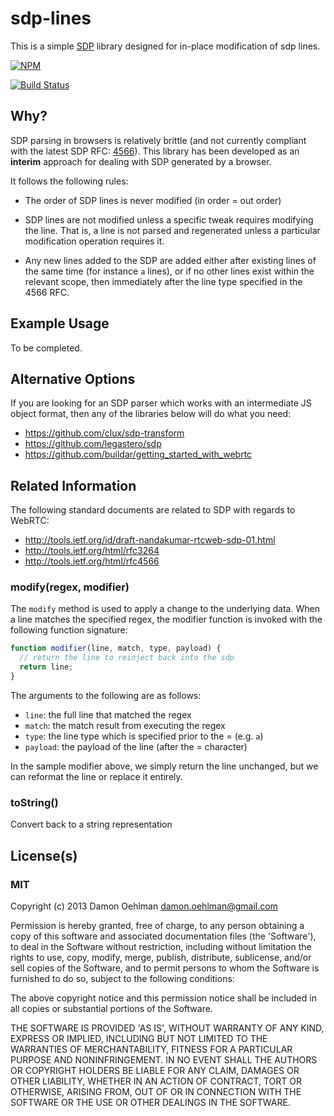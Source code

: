 # sdp-lines

This is a simple
[SDP](http://en.wikipedia.org/wiki/Session_Description_Protocol) library
designed for in-place modification of sdp lines.


[![NPM](https://nodei.co/npm/sdp-lines.png)](https://nodei.co/npm/sdp-lines/)

[![Build Status](https://travis-ci.org/DamonOehlman/sdp-lines.png?branch=master)](https://travis-ci.org/DamonOehlman/sdp-lines)

## Why?

SDP parsing in browsers is relatively brittle (and not currently compliant
with the latest SDP RFC: [4566](http://tools.ietf.org/html/rfc4566)). This
library has been developed as an __interim__ approach for dealing with SDP
generated by a browser.

It follows the following rules:

- The order of SDP lines is never modified (in order = out order)

- SDP lines are not modified unless a specific tweak requires modifying the
  line.  That is, a line is not parsed and regenerated unless a particular
  modification operation requires it.

- Any new lines added to the SDP are added either after existing lines of
  the same time (for instance `a` lines), or if no other lines exist within
  the relevant scope, then immediately after the line type specified in the
  4566 RFC.

## Example Usage

To be completed.

## Alternative Options

If you are looking for an SDP parser which works with an intermediate JS
object format, then any of the libraries below will do what you need:

- https://github.com/clux/sdp-transform
- https://github.com/legastero/sdp
- https://github.com/buildar/getting_started_with_webrtc

## Related Information

The following standard documents are related to SDP with regards to WebRTC:

- <http://tools.ietf.org/id/draft-nandakumar-rtcweb-sdp-01.html>
- <http://tools.ietf.org/html/rfc3264>
- <http://tools.ietf.org/html/rfc4566>

### modify(regex, modifier)

The `modify` method is used to apply a change to the underlying data. When
a line matches the specified regex, the modifier function is invoked with
the following function signature:

```js
function modifier(line, match, type, payload) {
  // return the line to reinject back into the sdp
  return line;
}
```

The arguments to the following are as follows:

- `line`:    the full line that matched the regex
- `match`:   the match result from executing the regex
- `type`:    the line type which is specified prior to the = (e.g. `a`)
- `payload`: the payload of the line (after the = character)

In the sample modifier above, we simply return the line unchanged, but
we can reformat the line or replace it entirely.

### toString()

Convert back to a string representation

## License(s)

### MIT

Copyright (c) 2013 Damon Oehlman <damon.oehlman@gmail.com>

Permission is hereby granted, free of charge, to any person obtaining
a copy of this software and associated documentation files (the
'Software'), to deal in the Software without restriction, including
without limitation the rights to use, copy, modify, merge, publish,
distribute, sublicense, and/or sell copies of the Software, and to
permit persons to whom the Software is furnished to do so, subject to
the following conditions:

The above copyright notice and this permission notice shall be
included in all copies or substantial portions of the Software.

THE SOFTWARE IS PROVIDED 'AS IS', WITHOUT WARRANTY OF ANY KIND,
EXPRESS OR IMPLIED, INCLUDING BUT NOT LIMITED TO THE WARRANTIES OF
MERCHANTABILITY, FITNESS FOR A PARTICULAR PURPOSE AND NONINFRINGEMENT.
IN NO EVENT SHALL THE AUTHORS OR COPYRIGHT HOLDERS BE LIABLE FOR ANY
CLAIM, DAMAGES OR OTHER LIABILITY, WHETHER IN AN ACTION OF CONTRACT,
TORT OR OTHERWISE, ARISING FROM, OUT OF OR IN CONNECTION WITH THE
SOFTWARE OR THE USE OR OTHER DEALINGS IN THE SOFTWARE.
